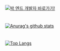 [![박 엔드 개발자 바로가기!](https://capsule-render.vercel.app/api?type=waving&color=auto&height=300&section=header&text=Back-end%20Blog&fontSize=77&animation=fadeIn&fontAlignY=38&desc=바로가기!&descAlignY=51&descAlign=62)](https://98qkrckdals.tistory.com/)

<h1></h1>

[![Anurag's github stats](https://github-readme-stats.vercel.app/api?env=PAT_1&username=ChangMinPark2&theme=graywhite)](https://github.com/ChangMinPark2?tab=repositories)

<h1></h1>

[![Top Langs](https://github-readme-stats.vercel.app/api/top-langs/?username=ChangMinPark2)](https://github.com/anuraghazra/github-readme-stats)

<!--
**ChangMinPark2/ChangMinPark2** is a ✨ _special_ ✨ repository because its `README.md` (this file) appears on your GitHub profile.

Here are some ideas to get you started:

- 🔭 I’m currently working on ...
- 🌱 I’m currently learning ...
- 👯 I’m looking to collaborate on ...
- 🤔 I’m looking for help with ...
- 💬 Ask me about ...
- 📫 How to reach me: ...
- 😄 Pronouns: ...
- ⚡ Fun fact: ...
-->
